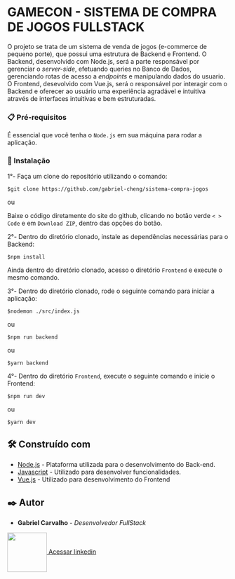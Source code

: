 # GAMECON - SISTEMA DE COMPRA DE JOGOS FULLSTACK

O projeto se trata de um sistema de venda de jogos (e-commerce de pequeno porte), que possui uma estrutura de Backend e Frontend. O Backend, desenvolvido com Node.js, será a parte responsável por gerenciar o *server-side*, efetuando queries no Banco de Dados, gerenciando rotas de acesso a *endpoints* e manipulando dados do usuario. O Frontend, desevolvido com Vue.js, será o responsável por interagir com o Backend e oferecer ao usuário uma experiência agradável e intuitiva através de interfaces intuitivas e bem estruturadas.

### 📋 Pré-requisitos

É essencial que você tenha o ```Node.js``` em sua máquina para rodar a aplicação.

### 🔧 Instalação

1°- Faça um clone do repositório utilizando o comando:
```
$git clone https://github.com/gabriel-cheng/sistema-compra-jogos
```
ou

Baixe o código diretamente do site do github, clicando no botão verde ```< > Code``` e em ```Download ZIP```, dentro das opções do botão.

2°- Dentro do diretório clonado, instale as dependências necessárias para o Backend:
```
$npm install
```
Ainda dentro do diretório clonado, acesso o diretório ```Frontend``` e execute o mesmo comando.

3°- Dentro do diretório clonado, rode o seguinte comando para iniciar a aplicação:
```
$nodemon ./src/index.js
```
ou
```
$npm run backend
```
ou
```
$yarn backend
```

4°- Dentro do diretório ```Frontend```, execute o seguinte comando e inicie o Frontend:
```
$npm run dev
```
ou
```
$yarn dev
```

## 🛠️ Construído com

* [Node.js](https://nodejs.org/en/) - Plataforma utilizada para o desenvolvimento do Back-end.
* [Javascript](https://developer.mozilla.org/pt-BR/docs/Web/JavaScript) - Utilizado para desenvolver funcionalidades.
* [Vue.js](vuejs.org/) - Utilizado para desenvolvimento do Frontend

## ✒️ Autor

* **Gabriel Carvalho** - *Desenvolvedor FullStack*

<a href="https://www.linkedin.com/in/gabriel-henrique-ita/">
    <img align="center" width="90px" src="https://cdn-icons-png.flaticon.com/512/174/174857.png">&#10;&#10;Acessar linkedin</img>
</a>
